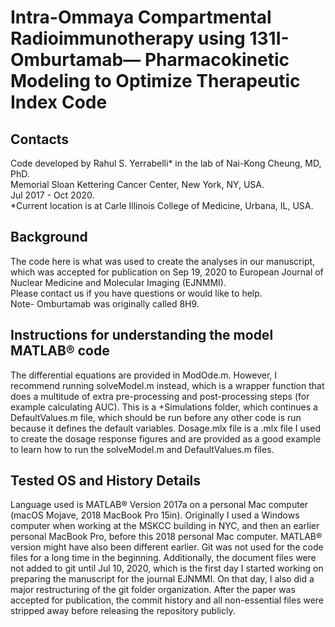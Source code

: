 # Intra-Ommaya Compartmental Radioimmunotherapy using 131I-Omburtamab— Pharmacokinetic Modeling to Optimize Therapeutic Index Code 
## Contacts
 Code developed by Rahul S. Yerrabelli* in the lab of Nai-Kong Cheung, MD, PhD.  
 Memorial Sloan Kettering Cancer Center, New York, NY, USA.  
 Jul 2017 - Oct 2020.  
 *Current location is at Carle Illinois College of Medicine, Urbana, IL, USA.


## Background
 The code here is what was used to create the analyses in our manuscript, which was accepted for publication on Sep 19, 2020 to European Journal of Nuclear Medicine and Molecular Imaging (EJNMMI).  
 Please contact us if you have questions or would like to help.  
 Note- Omburtamab was originally called 8H9.  


## Instructions for understanding the model MATLAB® code
The differential equations are provided in ModOde.m. However, I recommend running solveModel.m instead, which is a wrapper function that does a multitude of extra pre-processing and post-processing steps (for example calculating AUC). This is a +Simulations folder, which continues a DefaultValues.m file, which should be run before any other code is run because it defines the default variables. Dosage.mlx file is a .mlx file I used to create the dosage response figures and are provided as a good example to learn how to run the solveModel.m and DefaultValues.m files.  

 

## Tested OS and History Details
 Language used is MATLAB® Version 2017a on a personal Mac computer (macOS Mojave, 2018 MacBook Pro 15in). Originally I used a Windows computer when working at the MSKCC building in NYC, and then an earlier personal MacBook Pro, before this 2018 personal Mac computer. MATLAB® version might have also been different earlier.
 Git was not used for the code files for a long time in the beginning. Additionally, the document files were not added to git until Jul 10, 2020, which is the first day I started working on preparing the manuscript for the journal EJNMMI. On that day, I also did a major restructuring of the git folder organization. After the paper was accepted for publication, the commit history and all non-essential files were stripped away before releasing the repository publicly.


 
